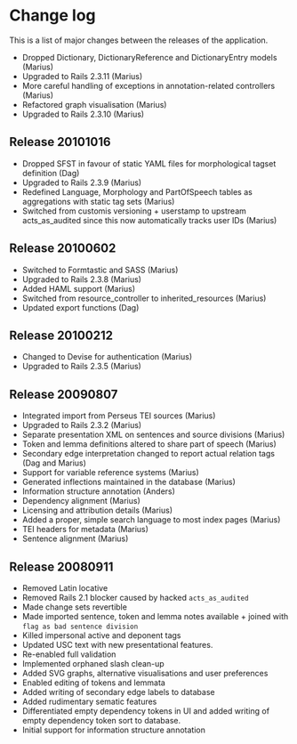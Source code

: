 Change log
==========

This is a list of major changes between the releases of the
application.

  * Dropped Dictionary, DictionaryReference and DictionaryEntry models
    (Marius)
  * Upgraded to Rails 2.3.11 (Marius)
  * More careful handling of exceptions in annotation-related controllers
    (Marius)
  * Refactored graph visualisation (Marius)
  * Upgraded to Rails 2.3.10 (Marius)

Release 20101016
----------------

  * Dropped SFST in favour of static YAML files for morphological tagset
    definition (Dag)
  * Upgraded to Rails 2.3.9 (Marius)
  * Redefined Language, Morphology and PartOfSpeech tables as aggregations
    with static tag sets (Marius)
  * Switched from customis versioning + userstamp to upstream
    acts_as_audited since this now automatically tracks user IDs (Marius)

Release 20100602
----------------

  * Switched to Formtastic and SASS (Marius)
  * Upgraded to Rails 2.3.8 (Marius)
  * Added HAML support (Marius)
  * Switched from resource_controller to inherited_resources (Marius)
  * Updated export functions (Dag)

Release 20100212
----------------

  * Changed to Devise for authentication (Marius)
  * Upgraded to Rails 2.3.5 (Marius)

Release 20090807
----------------

  * Integrated import from Perseus TEI sources (Marius)
  * Upgraded to Rails 2.3.2 (Marius)
  * Separate presentation XML on sentences and source divisions
  (Marius)
  * Token and lemma definitions altered to share part of speech
  (Marius)
  * Secondary edge interpretation changed to report actual relation
  tags (Dag and Marius)
  * Support for variable reference systems (Marius)
  * Generated inflections maintained in the database (Marius)
  * Information structure annotation (Anders)
  * Dependency alignment (Marius)
  * Licensing and attribution details (Marius)
  * Added a proper, simple search language to most index pages (Marius)
  * TEI headers for metadata (Marius)
  * Sentence alignment (Marius)

Release 20080911
----------------

  * Removed Latin locative
  * Removed Rails 2.1 blocker caused by hacked `acts_as_audited`
  * Made change sets revertible
  * Made imported sentence, token and lemma notes available + joined with `flag as bad sentence division`
  * Killed impersonal active and deponent tags
  * Updated USC text with new presentational features.
  * Re-enabled full validation
  * Implemented orphaned slash clean-up
  * Added SVG graphs, alternative visualisations and user preferences
  * Enabled editing of tokens and lemmata
  * Added writing of secondary edge labels to database
  * Added rudimentary sematic features
  * Differentiated empty dependency tokens in UI and added writing of empty dependency token sort to
    database.
  * Initial support for information structure annotation
